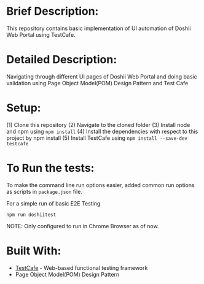 # Brief Description:
This repository contains basic implementation of UI automation of Doshii Web Portal using TestCafe.

# Detailed Description:
Navigating through different UI pages of Doshii Web Portal and doing basic validation using Page Object Model(POM) Design Pattern and Test Cafe

# Setup:
(1) Clone this repository
(2) Navigate to the cloned folder
(3) Install node and npm using `npm install`
(4) Install the dependencies with respect to this project by npm install
(5) Install TestCafe using `npm install --save-dev testcafe`

# To Run the tests:
To make the command line run options easier, added common run options as scripts in `package.json` file.

For a simple run of basic E2E Testing
```
npm run doshiitest
```

NOTE: Only configured to run in Chrome Browser as of now. 

# Built With:
* [TestCafe](https://testcafe.io/) - Web-based functional testing framework
* Page Object Model(POM) Design Pattern
